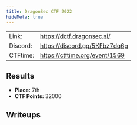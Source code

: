 ```yaml
---
title: DragonSec CTF 2022
hideMeta: true
---
```


|           |                                   |
| --------- | --------------------------------- |
| Link: 	| https://dctf.dragonsec.si/		|
| Discord:	| https://discord.gg/5KFbz7dq6g 	|
| CTFtime: 	| https://ctftime.org/event/1569 	|

## Results
- **Place:** 7th
- **CTF Points:** 32000

## Writeups
